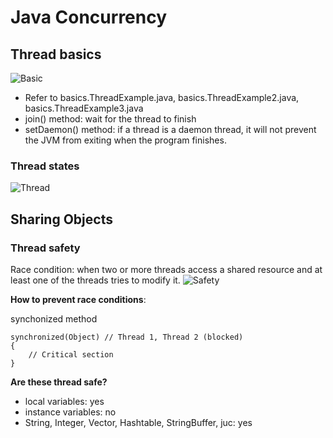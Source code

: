 # Java Concurrency 
## Thread basics
![Basic](https://github.com/jasplil/java-concurrency/assets/39994190/702691b0-25c9-4a77-afec-574dea13fe03)
- Refer to basics.ThreadExample.java, basics.ThreadExample2.java, basics.ThreadExample3.java
- join() method: wait for the thread to finish
- setDaemon() method: if a thread is a daemon thread, it will not prevent the JVM from exiting when the program finishes.

### Thread states
![Thread](https://media.geeksforgeeks.org/wp-content/uploads/20230620182419/Lifecycle-and-States-of-a-Thread-in-Java-768.png)
## Sharing Objects
### Thread safety
Race condition: when two or more threads access a shared resource and at least one of the threads tries to modify it.
![Safety](https://github.com/jasplil/java-concurrency/assets/39994190/919d2f90-f485-4cc9-9784-4c562c7a190f)

**How to prevent race conditions**:

synchonized method
```
synchronized(Object) // Thread 1, Thread 2 (blocked)
{
    // Critical section
}
```
**Are these thread safe?**
- local variables: yes
- instance variables: no
- String, Integer, Vector, Hashtable, StringBuffer, juc: yes
